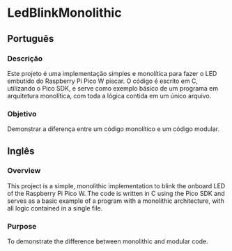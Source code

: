 # LedBlinkMonolithic

## Português

### Descrição
Este projeto é uma implementação simples e monolítica para fazer o LED embutido do Raspberry Pi Pico W piscar. O código é escrito em C, utilizando o Pico SDK, e serve como exemplo básico de um programa em arquitetura monolítica, com toda a lógica contida em um único arquivo.

### Objetivo
Demonstrar a diferença entre um código monolítico e um código modular.  
  
    

## Inglês

### Overview
This project is a simple, monolithic implementation to blink the onboard LED of the Raspberry Pi Pico W. The code is written in C using the Pico SDK and serves as a basic example of a program with a monolithic architecture, with all logic contained in a single file.

### Purpose
To demonstrate the difference between monolithic and modular code.